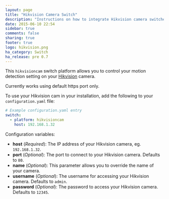 ```yaml
---
layout: page
title: "Hikvision Camera Switch"
description: "Instructions on how to integrate Hikvision camera switches into Home Assistant."
date: 2015-06-10 22:54
sidebar: true
comments: false
sharing: true
footer: true
logo: hikvision.png
ha_category: Switch
ha_release: pre 0.7
---
```



This `hikvisioncam` switch platform allows you to control your motion detection setting on your [Hikvision](http://www.hikvision.com/) camera.

<p class='note warning'>
Currently works using default https port only.
</p>

To use your Hikvision cam in your installation, add the following to your `configuration.yaml` file:

```yaml
# Example configuration.yaml entry
switch:
  - platform: hikvisioncam
    host: 192.168.1.32
```

Configuration variables:

- **host** (*Required*): The IP address of your Hikvision camera, eg. `192.168.1.32`.
- **port** (*Optional*): The port to connect to your Hikvision camera. Defaults to `80`.
- **name** (*Optional*): This parameter allows you to override the name of your camera.
- **username** (*Optional*): The username for accessing your Hikvision camera. Defaults to `admin`.
- **password** (*Optional*): The password to access your Hikvision camera. Defaults to `12345`.
